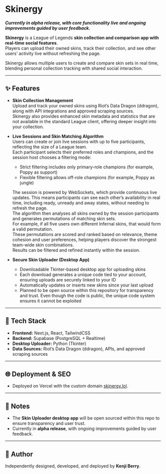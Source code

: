 # Skinergy  
***Currently in **alpha release**, with core functionality live and ongoing improvements guided by user feedback.***  

**Skinergy** is a League of Legends **skin collection and comparison app with real‑time social features**.  
Players can upload their owned skins, track their collection, and see other users’ activity live without refreshing the page.  

Skinergy allows multiple users to create and compare skin sets in real time, blending personal collection tracking with shared social interaction.  

---

## ✨ Features

- **Skin Collection Management**  
  Upload and track your owned skins using Riot’s Data Dragon (ddragon), along with API integrations and approved scraping sources.  
  Skinergy also provides enhanced skin metadata and statistics that are not available in the standard League client, offering deeper insight into your collection.

- **Live Sessions and Skin Matching Algorithm**  
  Users can create or join live sessions with up to five participants, reflecting the size of a League team.  
  Each participant selects their preferred roles and champions, and the session host chooses a filtering mode:  
  - Strict filtering includes only primary-role champions (for example, Poppy as support)  
  - Flexible filtering allows off-role champions (for example, Poppy as jungle)

  The session is powered by WebSockets, which provide continuous live updates. This means participants can see each other’s availability in real time, including ready, unready and away states, without needing to refresh the page.  
  The algorithm then analyses all skins owned by the session participants and generates permutations of matching skin sets.  
  For example, if all five users own different Infernal skins, that would form a valid permutation.  
  These permutations are scored and ranked based on relevance, theme cohesion and user preferences, helping players discover the strongest team-wide skin combinations.  
  Results can be filtered and refined instantly within the session.

- **Secure Skin Uploader (Desktop App)**  
  - Downloadable Tkinter-based desktop app for uploading skins  
  - Each download generates a unique code tied to your account, ensuring uploads are securely linked to your ID  
  - Automatically updates or inserts new skins since your last upload  
  - Planned to be open source within this repository for transparency and trust. Even though the code is public, the unique code system ensures it cannot be exploited


---

## 🚀 Tech Stack
- **Frontend:** Next.js, React, TailwindCSS  
- **Backend:** Supabase (PostgreSQL + Realtime)  
- **Desktop Uploader:** Python (Tkinter)  
- **Data Sources:** Riot’s Data Dragon (ddragon), APIs, and approved scraping sources  


---

## 🌐 Deployment & SEO
- Deployed on Vercel with the custom domain [skinergy.lol](https://www.skinergy.lol/).  

---

## 📌 Notes
- The **Skin Uploader desktop app** will be open sourced within this repo to ensure transparency and user trust.  
- Currently in **alpha release**, with ongoing improvements guided by user feedback.  

---
## 👤 Author
Independently designed, developed, and deployed by **Kenji Berry**.
